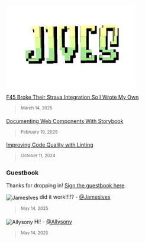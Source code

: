 <a href="https://jamesiv.es" target="_blank" rel="noopener noreferrer">
 <img src="./logo.gif" alt="Jives" width="350px" height="224px" />
</a>

<!--feed-->

[F45 Broke Their Strava Integration So I Wrote My Own](https://jamesiv.es/blog/experiment/javascript/2025/03/14/f45-broke-my-beloved-strava-integration)

> <sup>March 14, 2025</sup>

[Documenting Web Components With Storybook](https://jamesiv.es/blog/frontend/javascript/2025/02/19/documenting-web-components-with-storybook)

> <sup>February 19, 2025</sup>

[Improving Code Quality with Linting](https://jamesiv.es/blog/leadership/2024/10/11/improving-code-quality-with-linting)

> <sup>October 11, 2024</sup>

<!--feed-->

### Guestbook

Thanks for dropping in! [Sign the guestbook here](https://github.com/JamesIves/JamesIves/issues/1).

<!--guestbook-->

<img width="24" height="24" align="center" src="https://images.weserv.nl/?url=https%3A%2F%2Favatars.githubusercontent.com%2Fu%2F10888441%3Fs%3D24%26u%3D4713805daba1c9e5bb4ebcf09eb591d28f7de554%26v%3D4&h=24&w=24&fit=cover&mask=circle&maxage=7d" alt="JamesIves"> did it work!!!!? - [@JamesIves](https://github.com/JamesIves)
> <sup>May 14, 2025</sup>

<img width="24" height="24" align="center" src="https://images.weserv.nl/?url=https%3A%2F%2Favatars.githubusercontent.com%2Fu%2F28164458%3Fs%3D24%26u%3Dae2c7ab5fc3ca2852aafe376a1e0c8b735451a40%26v%3D4&h=24&w=24&fit=cover&mask=circle&maxage=7d" alt="Allysony"> Hi! - [@Allysony](https://github.com/Allysony)
> <sup>May 14, 2025</sup>


<!--guestbook-->
